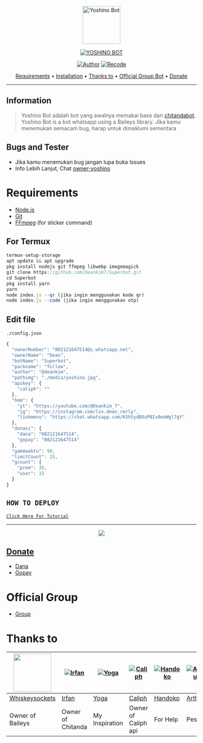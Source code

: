 <p align="center">
<img src="https://d.top4top.io/p_2736lxm6m0.jpg" alt="Yoshino Bot" width="100"/>


</p>
<p align="center">
<a href="#"><img title="YOSHINO BOT" src="https://img.shields.io/badge/YOSHINO BOT-green?colorA=%23ff0000&colorB=%23017e40&style=for-the-badge"></a>
</p>
<p align="center">
<a href="https://github.com/rtwone"><img title="Author" src="https://img.shields.io/badge/Author-Irfan-red.svg?style=for-the-badge&logo=github"></a>
<a href="https://github.com/riycoders"><img title="Recode" src="https://img.shields.io/badge/Recode-Riy-red.svg?style=for-the-badge&logo=github"></a>
</p>

<p align="center">
  <a href="https://github.com/riycoders/YoshinoBot#requirements">Requirements</a> •
  <a href="https://github.com/riycoders/YoshinoBot#instalasi">Installation</a> •
  <a href="https://github.com/riycoders/YoshinoBot#thanks-to">Thanks to</a> •
  <a href="https://github.com/riycoders/YoshinoBot#Official-Group"> Official Group Bot</a> •
  <a href="https://github.com/riycoders/YoshinoBot#donate">Donate</a>
</p>
</div>

---

## Information
> Yoshino Bot adalah bot yang awalnya memakai base dari [chitandabot](https://github.com/rtwone/chitandabot). Yoshino Bot is a bot whatsapp using a Baileys library.
> Jika kamu menemukan semacam bug, harap untuk dimaklumi sementara

## Bugs and Tester
* Jika kamu menemukan bug jangan lupa buka Issues
* Info Lebih Lanjut, Chat [owner-yoshino](https://wa.me/6282121647514)

# Requirements
* [Node.js](https://nodejs.org/en/)
* [Git](https://git-scm.com/downloads)
* [FFmpeg](https://github.com/BtbN/FFmpeg-Builds/releases/download/autobuild-2020-12-08-13-03/ffmpeg-n4.3.1-26-gca55240b8c-win64-gpl-4.3.zip) (for sticker command)

## For Termux
```ts
termux-setup-storage
apt update && apt upgrade
pkg install nodejs git ffmpeg libwebp imagemagick
git clone https://github.com/Deankim7/Superbot.git
cd Superbot
pkg install yarn
yarn
node index.js --qr (jika ingin menggunakan kode qr)
node index.js --code (jika ingin menggunakan otp)
```

## Edit file
`./config.json`
```ts
{
  "ownerNumber": "082121647514@s.whatsapp.net",
  "ownerName": "Dean",
  "botName": "Superbot",
  "packname": "follow",
  "author": "@deankim",
  "pathimg": "./media/yoshino.jpg",
  "apikey": {
    "caliph": ""
  },
  "hmm": {
    "yt": "https://youtube.com/@Deankim_7",
    "ig": "https://instagram.com/lzx.dean_rerly",
    "linkmenu": "https://chat.whatsapp.com/KShSydBXuPBIx0eeWgl7gY"
  },
  "donasi": {
	"dana": "082121647514",
	"gopay": "082121647514"
  },
  "gamewaktu": 90,
  "limitCount": 25,
  "gcount": {
	"prem": 35,
	"user": 15
  }
}

```

## ```HOW TO DEPLOY```

[`Click Here For Tutorial`](https://youtu.be/5dT58Uw1yCA?si=PtHBJpULMuzESNuU)<br>

----------

<p align="center">
  <a href="https://youtu.be/5dT58Uw1yCA?si=PtHBJpULMuzESNuU"><img src="https://telegra.ph/file/e1d04e2dd3c2f9876e995.jpg" />
</p>

## Donate
- [Dana](https://wa.me/6281575886399?text=Bang+mau+donasi)
- [Gopay](https://wa.me/6281575886399?text=Bang+mau+donasi)

# Official Group
- [Group](https://chat.whatsapp.com/BKSQD1UkNdWElB975sxiZS)

# Thanks to
<a href="https://github.com/whiskeysockets"><img src="https://github.com/whiskeysockets.png?size=100" width="100" height="100"></a> | [![Irfan](https://github.com/rtwone.png?size=100)](https://github.com/rtwone) | [![Yoga](https://github.com/YogGanz.png?size=100)](https://github.com/YogGanz) | [![Caliph](http://github.com/caliphdev.png?size=100)](http://github.com/caliphdev) | [![Handoko](http://github.com/handoko19.png?size=100)](http://github.com/handoko19) | [![Arthur](http://github.com/arthur-md.png?size=100)](http://github.com/arthur-md) | [![Riy](http://github.com/riycoders.png?size=100)](http://github.com/riycoders)
----|----|----|----|----|----|----
[Whiskeysockets](https://github.com/whiskeysockets) | [Irfan](https://github.com/rtwone) | [Yoga](https://github.com/YogGanz) | [Caliph](https://github.com/caliphdev) | [Handoko](https://github.com/handoko19) | [Arthur](https://github.com/arthur-md) | [Riy](https://github.com/riycoders)
Owner of Baileys | Owner of Chitanda | My Inspiration | Owner of Caliph api | For Help | Pesatir | Owner of Yoshino
